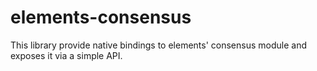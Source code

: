 # elements-consensus

This library provide native bindings to elements' consensus module and exposes it via a simple API.
